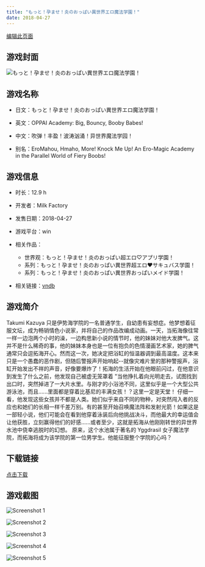 ```yaml
---
title: "もっと！孕ませ！炎のおっぱい異世界エロ魔法学園！"
date: 2018-04-27
---
```

[编辑此页面](https://github.com/ACG-3/ADV3-source/blob/main/source/_posts/games/%E3%82%82%E3%81%A3%E3%81%A8%EF%BC%81%E5%AD%95%E3%81%BE%E3%81%9B%EF%BC%81%E7%82%8E%E3%81%AE%E3%81%8A%E3%81%A3%E3%81%B1%E3%81%84%E7%95%B0%E4%B8%96%E7%95%8C%E3%82%A8%E3%83%AD%E9%AD%94%E6%B3%95%E5%AD%A6%E5%9C%92%EF%BC%81.md)

## 游戏封面

![もっと！孕ませ！炎のおっぱい異世界エロ魔法学園！](https%3A//pan.timero.xyz/onedrive/img_lib_001/%E3%82%82%E3%81%A3%E3%81%A8%EF%BC%81%E5%AD%95%E3%81%BE%E3%81%9B%EF%BC%81%E7%82%8E%E3%81%AE%E3%81%8A%E3%81%A3%E3%81%B1%E3%81%84%E7%95%B0%E4%B8%96%E7%95%8C%E3%82%A8%E3%83%AD%E9%AD%94%E6%B3%95%E5%AD%A6%E5%9C%92%EF%BC%81_cover.avif)


## 游戏名称

- 日文：もっと！孕ませ！炎のおっぱい異世界エロ魔法学園！
- 英文：OPPAI Academy: Big, Bouncy, Booby Babes!
- 中文：吹弹！丰盈！波涛汹涌！异世界魔法学园！

- 别名：EroMahou, Hmaho, More! Knock Me Up! An Ero-Magic Academy in the Parallel World of Fiery Boobs!


## 游戏信息

- 时长：12.9 h
- 开发者：Milk Factory
- 发售日期：2018-04-27
- 游戏平台：win
- 相关作品：
   - 世界观：もっと！孕ませ！炎のおっぱい超エロ♡アプリ学園！
   - 系列：もっと！孕ませ！炎のおっぱい異世界超エロ♥サキュバス学園！
   - 系列：もっと！孕ませ！炎のおっぱい異世界おっぱいメイド学園！

- 相关链接：[vndb](https://vndb.org/v21529)


## 游戏简介

Takumi Kazuya 只是伊势海学院的一名普通学生，自幼患有妄想症。他梦想着征服文坛，成为畅销情色小说家，并将自己的作品改编成动画。一天，当拓海像往常一样一边泡两个小时的澡，一边构思新小说的情节时，他的妹妹对他大发脾气。这并不是什么稀奇的事，他的妹妹本身也是一位有抱负的色情漫画艺术家，她的脾气通常只会逗拓海开心。然而这一次，她决定把浴缸的恒温器调到最高温度。这本来只是一个愚蠢的恶作剧，但随后警报声开始响起--就像灾难片里的那种警报声，浴缸开始发出不祥的声音，好像要爆炸了！拓海的生活开始在他眼前闪过，在他意识到发生了什么之前，他发现自己被虚无笼罩着
"当他挣扎着向光明走去，试图找到出口时，突然掉进了一大片水里。与刚才的小浴池不同，这里似乎是一个大型公共游泳池，而且......里面都是穿着比基尼的丰满女孩！？这里一定是天堂！
仔细一看，他发现这些女孩并不都是人类。她们似乎来自不同的物种，对突然闯入者的反应也和她们的长相一样千差万别。有的甚至开始召唤魔法阵和发射光箭！如果这是一部轻小说，他们可能会在看到他穿着泳装后向他挑战决斗，而他最大的幸运值会让他获胜，立刻赢得他们的好感......或者至少，这就是拓海从他刚刚转世的异世界水池中侥幸逃脱时的幻想。
原来，这个水池属于著名的 Yggdrasil 女子魔法学院，而拓海将成为该学院的第一位男学生。他能征服整个学院的心吗？




## 下载链接

[点击下载](https://pan.timero.xyz/onedrive/adv_lib_001/%E3%82%82%E3%81%A3%E3%81%A8%EF%BC%81%E5%AD%95%E3%81%BE%E3%81%9B%EF%BC%81%E7%82%8E%E3%81%AE%E3%81%8A%E3%81%A3%E3%81%B1%E3%81%84%E7%95%B0%E4%B8%96%E7%95%8C%E3%82%A8%E3%83%AD%E9%AD%94%E6%B3%95%E5%AD%A6%E5%9C%92%EF%BC%81)


## 游戏截图


![Screenshot 1](https%3A//pan.timero.xyz/onedrive/img_lib_001/%E3%82%82%E3%81%A3%E3%81%A8%EF%BC%81%E5%AD%95%E3%81%BE%E3%81%9B%EF%BC%81%E7%82%8E%E3%81%AE%E3%81%8A%E3%81%A3%E3%81%B1%E3%81%84%E7%95%B0%E4%B8%96%E7%95%8C%E3%82%A8%E3%83%AD%E9%AD%94%E6%B3%95%E5%AD%A6%E5%9C%92%EF%BC%81_Screenshot_1.avif)

![Screenshot 2](https%3A//pan.timero.xyz/onedrive/img_lib_001/%E3%82%82%E3%81%A3%E3%81%A8%EF%BC%81%E5%AD%95%E3%81%BE%E3%81%9B%EF%BC%81%E7%82%8E%E3%81%AE%E3%81%8A%E3%81%A3%E3%81%B1%E3%81%84%E7%95%B0%E4%B8%96%E7%95%8C%E3%82%A8%E3%83%AD%E9%AD%94%E6%B3%95%E5%AD%A6%E5%9C%92%EF%BC%81_Screenshot_2.avif)

![Screenshot 3](https%3A//pan.timero.xyz/onedrive/img_lib_001/%E3%82%82%E3%81%A3%E3%81%A8%EF%BC%81%E5%AD%95%E3%81%BE%E3%81%9B%EF%BC%81%E7%82%8E%E3%81%AE%E3%81%8A%E3%81%A3%E3%81%B1%E3%81%84%E7%95%B0%E4%B8%96%E7%95%8C%E3%82%A8%E3%83%AD%E9%AD%94%E6%B3%95%E5%AD%A6%E5%9C%92%EF%BC%81_Screenshot_3.avif)

![Screenshot 4](https%3A//pan.timero.xyz/onedrive/img_lib_001/%E3%82%82%E3%81%A3%E3%81%A8%EF%BC%81%E5%AD%95%E3%81%BE%E3%81%9B%EF%BC%81%E7%82%8E%E3%81%AE%E3%81%8A%E3%81%A3%E3%81%B1%E3%81%84%E7%95%B0%E4%B8%96%E7%95%8C%E3%82%A8%E3%83%AD%E9%AD%94%E6%B3%95%E5%AD%A6%E5%9C%92%EF%BC%81_Screenshot_4.avif)

![Screenshot 5](https%3A//pan.timero.xyz/onedrive/img_lib_001/%E3%82%82%E3%81%A3%E3%81%A8%EF%BC%81%E5%AD%95%E3%81%BE%E3%81%9B%EF%BC%81%E7%82%8E%E3%81%AE%E3%81%8A%E3%81%A3%E3%81%B1%E3%81%84%E7%95%B0%E4%B8%96%E7%95%8C%E3%82%A8%E3%83%AD%E9%AD%94%E6%B3%95%E5%AD%A6%E5%9C%92%EF%BC%81_Screenshot_5.avif)

